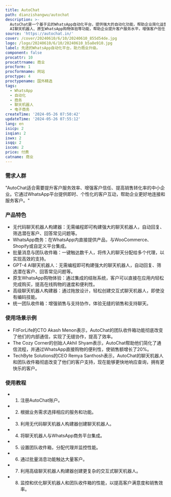 ```yaml
---
title: AutoChat
path: dianzishangwu/autochat
description: >-
  AutoChat是一个基于云的WhatsApp自动化平台，提供强大的自动化功能，帮助企业简化运营并实现商业目标。它通过无代码聊天机器人构建器、批量消息发送、团队收件箱、GPT-4
  AI聊天机器人、原生WhatsApp购物体验等功能，帮助企业提升客户服务水平，增强客户信任，并提高销售效率。
source: 'https://autochat.in/'
cover: /cover/20240610/6/10/20240610_855d54de.jpg
logo: /logo/20240610/6/10/20240610_b5a8e910.jpg
label: 先进的WhatsApp自动化平台，助力商业升级。
component: false
procattr: 10
procattrname: 商业
procform: 1
procformname: 网站
proctype: 4
proctypename: 国外精选
tags:
  - WhatsApp
  - 自动化
  - 商务
  - 聊天机器人
  - 电子商务
createTime: '2024-05-26 07:50:42'
updateTime: '2024-05-26 07:55:12'
lang: en
isicp: 2
isqian: 2
iswx: 2
isqq: 2
iscom: 2
price: 付费
catname: 商业
---
```




### 需求人群
"AutoChat适合需要提升客户服务效率、增强客户信任、提高销售转化率的中小企业。它通过WhatsApp平台提供即时、个性化的客户互动，帮助企业更好地连接和服务客户。"

### 产品特色
* 无代码聊天机器人构建器：无需编程即可构建强大的聊天机器人，自动回复、筛选潜在客户、回答常见问题等。
* WhatsApp商务：在WhatsApp内直接提供产品，与WooCommerce、Shopify或自定义平台集成。
* 批量消息与团队收件箱：一键触达数千人，将传入的聊天分配给多个代理，以实现高效的支持。
* GPT-4 AI聊天机器人：无需编程即可构建强大的聊天机器人，自动回复、筛选潜在客户、回答常见问题等。
* 原生WhatsApp购物体验：通过集成的结账系统，客户可以直接在应用内轻松完成购买，提高在线购物的速度和便利性。
* 高级聊天机器人构建器：通过拖放设计，轻松创建交互式聊天机器人，即使没有编码技能。
* 统一团队收件箱：增强销售与支持协作，体验无缝的销售和支持聊天。

### 使用场景示例
* FitForLife的CTO Akash Menon表示，AutoChat的团队收件箱功能彻底改变了他们的内部通信，实现了无缝协作，提高了效率。
* The Cozy Corner的创始人Akhil Shyam表示，AutoChat帮助他们简化了通信流程，并通过WhatsApp直接购物的便利性，使销售额增长了20%。
* TechByte Solutions的CEO Remya Santhosh表示，AutoChat的聊天机器人和团队收件箱彻底改变了他们的客户支持，现在能够更快地响应查询，拥有更快乐的客户。

### 使用教程
* 1. 注册AutoChat账户。
* 2. 根据业务需求选择相应的服务和功能。
* 3. 利用无代码聊天机器人构建器创建聊天机器人。
* 4. 将聊天机器人与WhatsApp商务平台集成。
* 5. 设置团队收件箱，分配代理并监控性能。
* 6. 通过批量消息功能触达大量客户。
* 7. 利用高级聊天机器人构建器创建更复杂的交互式聊天机器人。
* 8. 监控和优化聊天机器人和团队收件箱的性能，以提高客户满意度和销售效率。

  
